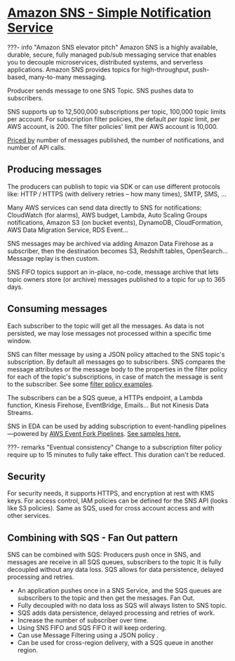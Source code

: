 # [Amazon SNS - Simple Notification Service](https://docs.aws.amazon.com/sns/latest/dg/welcome.html)


???- info "Amazon SNS elevator pitch"
    Amazon SNS is a highly available, durable, secure, fully managed pub/sub messaging service that enables you to decouple microservices, distributed systems, and serverless applications. Amazon SNS provides topics for high-throughput, push-based, many-to-many messaging.

Producer sends message to one SNS Topic. SNS pushes data to subscribers. 

SNS supports up to 12,500,000 subscriptions per topic, 100,000 topic limits per account. For subscription filter policies, the default _per topic_ limit, per AWS account, is 200. The filter policies' limit per AWS account is 10,000.

[Priced by](https://aws.amazon.com/sns/pricing/) number of messages published, the number of notifications, and number of API calls. 

## Producing messages

The producers can publish to topic via SDK or can use different protocols like: HTTP / HTTPS (with delivery retries – how many times), SMTP,  SMS, ... 

Many AWS services can send data directly to SNS for notifications: CloudWatch (for alarms), AWS budget, Lambda, Auto Scaling Groups notifications, Amazon S3 (on bucket events), DynamoDB, CloudFormation, AWS Data Migration Service, RDS Event...

SNS messages may be archived via adding Amazon Data Firehose as a subscriber, then the destination becomes S3, Redshift tables, OpenSearch... Message replay is then custom.

SNS FIFO topics support an in-place, no-code, message archive that lets topic owners store (or archive) messages published to a topic for up to 365 days.

## Consuming messages

Each subscriber to the topic will get all the messages. As data is not persisted, we may lose messages not processed within a specific time window.

SNS can filter message by using a JSON policy attached to the SNS topic's subscription. By default all messages go to subscribers. SNS compares the message attributes or the message body to the properties in the filter policy for each of the topic's subscriptions, in case of match the message is sent to the subscriber. See some [filter policy examples](https://docs.aws.amazon.com/sns/latest/dg/example-filter-policies.html).

The subscribers can be a SQS queue, a HTTPs endpoint, a Lambda function, Kinesis Firehose, EventBridge, Emails... But not Kinesis Data Streams.

SNS in EDA can be used by adding subscription to event-handling pipelines—powered by [AWS Event Fork Pipelines](https://docs.aws.amazon.com/sns/latest/dg/sns-fork-pipeline-as-subscriber.html). [See samples here.](https://docs.aws.amazon.com/sns/latest/dg/example-sns-fork-use-case.html)

???- remarks "Eventual consistency"
    Change to a subscription filter policy require up to 15 minutes to fully take effect. This duration can't be reduced.

## Security

For security needs, it supports HTTPS, and encryption at rest with KMS keys. For access control, IAM policies can be defined for the SNS API (looks like S3 policies). Same as SQS, used for cross account access and with other services.

## Combining with SQS - Fan Out pattern

SNS can be combined with SQS: Producers push once in SNS, and messages are receive in all SQS queues, subscribers to the topic It is fully decoupled without any data loss. SQS allows for data persistence, delayed processing and retries.

* An application pushes once in a SNS Service, and the SQS queues are subscribers to the topic and then get the messages. Fan Out.
* Fully decoupled with no data loss as SQS will always listen to SNS topic.
* SQS adds data persistence, delayed processing and retries of work.
* Increase the number of subscriber over time.
* Using SNS FIFO and SQS FIFO it will keep ordering.
* Can use Message Filtering using a JSON policy .
* Can be used for cross-region delivery, with a SQS queue in another region.